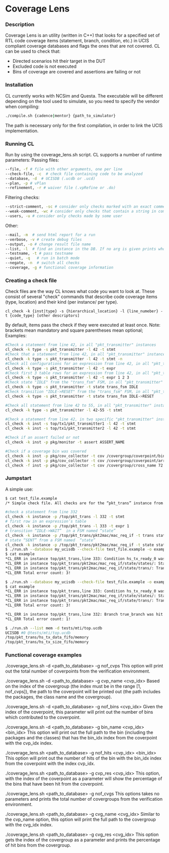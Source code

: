 # Coverage Lens
### Description
Coverage Lens is an utility (written in C++) that looks for a specified set of RTL code coverage items (statement, branch, condition, etc.) in UCIS compliant coverage databases and flags the ones that are not covered.
CL can be used to check that:
* Directed scenarios hit their target in the DUT
* Excluded code is not executed
* Bins of coverage are covered and assertions are failing or not

### Installation
CL currently works with NCSim and Questa. The executable will be different depending on the tool used to simulate, so you need to specify the vendor when compiling:

```sh
./compile.sh {cadence|mentor} {path_to_simulator}
```
  The path is necessary only for the first compilation, in order to link the UCIS implementation.
### Running CL
Run by using the coverage_lens.sh script.
CL supports a number of runtime parameters:
Passing files:
```sh
--file, -f # file with other arguments, one per line 
--check-file, -c  # check file containing code to be analyzed
--database, -d  # UCISDB (.ucdb or .ucd)
--plan, -p # vPlan
--refinement, -r # waiver file (.vpRefine or .do)
```

Filtering checks:
```sh
--strict-comment, -sc # consider only checks marked with an exact comment
--weak-comment, -wc # consider only checks that contain a string in comment 
--users, -u # consider only checks made by some user
```
Other:
```sh
--mail, -m  # send html report for a run
--verbose, -v # create debug files
--output, -o # change result file name
--list, -l  # find an instance in the DB. If no arg is given prints whole hierarchy
--testname, -t # pass testname 
--quiet, -q   # run in batch mode
--negate, -n  # switch all checks 
--coverage, -g # functional coverage information
```

### Creating a check file
Check files are the way CL knows what code you want to look at. These consist of several "check" commands that describe code coverage items (type, location) and their kind (per instance/ per type).
```
cl_check -k {inst|type} -s {hierarchical_location} -l {line_numeber} -t {code_type} [other descriptors]
```
By default, items pass the check if they were executed at least once.
Note: brackets mean mandatory and square parentheses mean optional;
Examples:

```sh
#Check a statement from line 42, in all "pkt_transmitter" instances
cl_check -k type -s pkt_transmitter -l 42 -t stmt
#Check that a statement from line 42, in all "pkt_transmitter" instances is not covered
cl_check -k type -s pkt_transmitter -l 42 -t stmt -n
#Check all configurations for an expression from line 42, in all "pkt_transmitter" instances
cl_check -k type -s pkt_transmitter -l 42 -t expr
#Check first 3 table rows for an expression from line 42, in all "pkt_transmitter" instances
cl_check -k type -s pkt_transmitter -l 42 -t expr 1 2 3
#Check state "IDLE" from the "trans_fsm" FSM, in all "pkt_transmitter" instances
cl_check -k type -s pkt_transmitter -t state trans_fsm IDLE
#Check transition "IDLE->RESET" from the "trans_fsm" FSM, in all "pkt_transmitter" instances
cl_check -k type -s pkt_transmitter -t state trans_fsm IDLE->RESET

#Check all statement from line 42 to 55, in all "pkt_transmitter" instances
cl_check -k type -s pkt_transmitter -l 42-55 -t stmt

#Check a statement from line 42, in two specific "pkt_transmitter" instances: pkt_transmitter{1,2}
cl_check -k inst -s top/tx1/pkt_transmitter1 -l 42 -t stmt
cl_check -k inst -s top/tx1/pkt_transmitter2 -l 42 -t stmt

#Check if an assert failed or not
cl_check -k inst -p pkg/monitor -t assert ASSERT_NAME

#Check if a coverage bin was covered
cl_check -k inst -p pkg/cov_collector -t cov /covergroup/coverpoint/bin_name
cl_check -k inst -p pkg/cov_collector -t cov /covergroup/coverpoint/array_bin 3
cl_check -f inst -p pkg/cov_collector -t cov /covergroup/cross_name 72
```

### Jumpstart

A simple use:
```sh
$ cat test_file.example
/* Simple check file. All checks are for the “pkt_trans” instance from the top module */

#check a statement from line 332
cl_check -k instance -p /top/pkt_trans -l 332 -t stmt   
# first row in an expression’s table 
cl_check -k instance -p /top/pkt_trans -l 333 -t expr 1  
# transition “IDLE->WAIT”  in a FSM named “state”
cl_check -k instance -p /top/pkt_trans/pkt2mac/mac_req_if -t trans state IDLE->WAIT 
# state “SENT” from a FSM named  “state”
cl_check -k instance -p /top/pkt_trans/pkt2mac/mac_req_if -t state state SENT 
$ ./run.sh --database my_ucisdb --check-file test_file.example -o example --quiet
$ cat example
*CL_ERR in instance top/pkt_trans,line 333: Condition hs_tx_ready_0 was hit 0 times!
*CL_ERR in instance top/pkt_trans/pkt2mac/mac_req_if/state/states/: State SENT was hit 0 times!
*CL_ERR in instance top/pkt_trans/pkt2mac/mac_req_if/state/trans/: Transition IDLE -> WAIT was hit 0 times!
*CL_ERR Total error count: 3!

$ ./run.sh --database my_ucisdb --check-file test_file.example -o example --quiet --negate
$ cat example
*CL_ERR in instance top/pkt_trans,line 333: Condition hs_tx_ready_0 was hit 0 times!
*CL_ERR in instance top/pkt_trans/pkt2mac/mac_req_if/state/states/: State SENT was hit 0 times!
*CL_ERR in instance top/pkt_trans/pkt2mac/mac_req_if/state/trans/: Transition IDLE -> WAIT was hit 0 times!
*CL_ERR Total error count: 3!

*CL_ERR in instance top/pkt_trans,line 332: Branch true_branch was hit 199964 times!
*CL_ERR Total error count: 1!

$ ./run.sh --list mem -d tests/mti/top.ucdb
UCISDB #0 @tests/mti/top.ucdb
/top/pkt_trans/hs_tx_data_fifo/memory
/top/pkt_trans/hs_tx_size_fifo/memory
```
### Functional coverage examples
./coverage_lens.sh -d <path_to_database> -g nof_cvps
This option will print out the total number of coverpoints from the verification environment.

./coverage_lens.sh -d <path_to_database> -g cvp_name <cvp_idx>
Based on the index of the covergroup (the index must be in the range [1, nof_cvps]), the path to the coverpoint 
will be printed out (the path includes the packages, the class name and the covergroup).

./coverage_lens.sh -d <path_to_database> -g nof_bins <cvp_idx>
Given the index of the coverpoint, this parameter will print out the number of bins which contributed to the coverpoint.

./coverage_lens.sh -d <path_to_database> -g bin_name <cvp_idx> <bin_idx>
This option will print out the full path to the bin (including the packages and the classes) that has the bin_idx index
from the coverpoint with the cvp_idx index.

./coverage_lens.sh <path_to_database> -g nof_hits <cvp_idx> <bin_idx>
This option will print out the number of hits of the bin with the bin_idx index from the coverpoint with the index cvp_idx.

./coverage_lens.sh <path_to_database> -g cvp_res <cvp_idx>
This option, with the index of the coverpoint as a parameter will show the percentage of the bins that have been
hit from the coverpoint.

./coverage_lens.sh <path_to_database> -g  nof_cvgs
This options takes no parameters and prints the total number of covergroups from the verification environment.

./coverage_lens.sh <path_to_database> -g cvg_name <cvg_idx>
Similar to the cvp_name option, this option will print the full path to the covergroup with the cvg_idx index.

./coverage_lens.sh <path_to_database> -g cvg_res <cvg_idx>
This option gets the index of the covergroup as a parameter and prints the percentage of hit bins from the covergroup.

